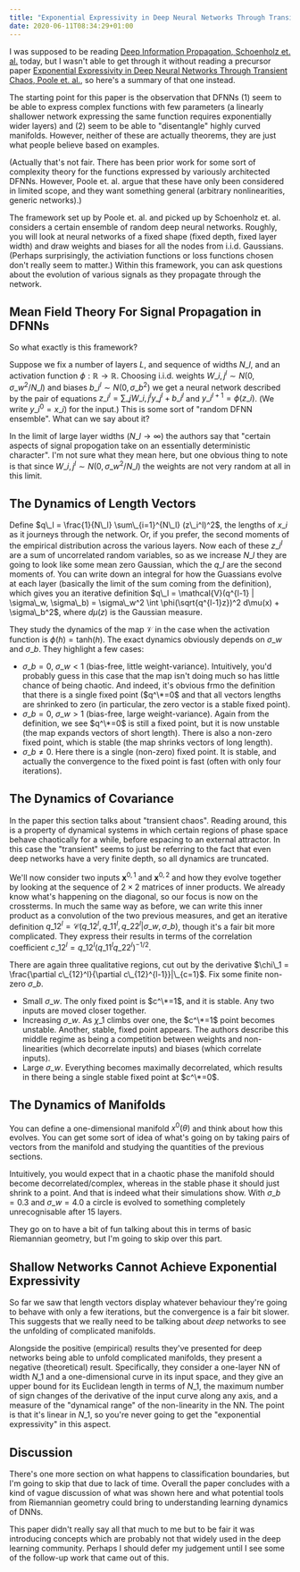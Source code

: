 ```yaml
---
title: "Exponential Expressivity in Deep Neural Networks Through Transient Chaos"
date: 2020-06-11T08:34:29+01:00
---
```


I was supposed to be reading [Deep Information Propagation, Schoenholz et. al.](https://arxiv.org/pdf/1611.01232.pdf) today, but I wasn't able to get through it without reading a precursor paper [Exponential Expressivity in Deep Neural Networks Through Transient Chaos, Poole et. al.](https://arxiv.org/pdf/1606.05340.pdf), so here's a summary of that one instead.

The starting point for this paper is the observation that DFNNs (1) seem to be able to express complex functions with few parameters (a linearly shallower network expressing the same function requires exponentially wider layers) and (2) seem to be able to "disentangle" highly curved manifolds. However, neither of these are actually theorems, they are just what people believe based on examples.

(Actually that's not fair. There has been prior work for some sort of complexity theory for the functions expressed by variously architected DFNNs. However, Poole et. al. argue that these have only been considered in limited scope, and they want something general (arbitrary nonlinearities, generic networks).)

The framework set up by Poole et. al. and picked up by Schoenholz et. al. considers a certain ensemble of random deep neural networks. Roughly, you will look at neural networks of a fixed shape (fixed depth, fixed layer width) and draw weights and biases for all the nodes from i.i.d. Gaussians. (Perhaps surprisingly, the activiation functions or loss functions chosen don't really seem to matter.) Within this framework, you can ask questions about the evolution of various signals as they propagate through the network.

## Mean Field Theory For Signal Propagation in DFNNs

So what exactly is this framework?

Suppose we fix a number of layers $L$, and sequence of widths $N\_l$, and an activation function $\phi : \mathbb{R} \to \mathbb{R}$. Choosing i.i.d. weights $W\_{i,j}^{l} \sim N(0, \sigma\_w^2/N\_l)$ and biases $b\_i^l \sim N(0, \sigma\_b^2)$ we get a neural network described by the pair of equations $z\_i^l = \sum\_j W\_{i,j}^l y\_j^l + b\_i^l$ and $y\_i^{l+1} = \phi(z\_i)$. (We write $y\_i^0 = x\_i$) for the input.) This is some sort of "random DFNN ensemble". What can we say about it?

In the limit of large layer widths ($N\_l \rightarrow \infty$) the authors say that "certain aspects of signal propogation take on an essentially deterministic character". I'm not sure what they mean here, but one obvious thing to note is that since $W\_{i,j}^{l} \sim N(0, \sigma\_w^2/N\_l)$ the weights are not very random at all in this limit.

## The Dynamics of Length Vectors

Define $q\_l = \frac{1}{N\_l} \sum\_{i=1}^{N\_l} (z\_i^l)^2$, the lengths of $x\_i$ as it journeys through the network. Or, if you prefer, the second moments of the empirical distribution across the various layers. Now each of these $z\_i^l$ are a sum of uncorrelated random variables, so as we increase $N\_l$ they are going to look like some mean zero Gaussian, which the $q\_l$ are the second moments of. You can write down an integral for how the Guassians evolve at each layer (basically the limit of the sum coming from the definition), which gives you an iterative definition $q\_l = \mathcal{V}(q^{l-1} | \sigma\_w, \sigma\_b) = \sigma\_w^2 \int \phi(\sqrt{q^{l-1}z})^2 d\mu(x) + \sigma\_b^2$, where $d\mu(z)$ is the Gaussian measure.

They study the dynamics of the map $\mathcal{V}$ in the case when the activation function is $\phi(h) = \text{tanh}(h)$. The exact dynamics obviously depends on $\sigma\_w$ and $\sigma\_b$. They highlight a few cases:

* $\sigma\_b=0$, $\sigma\_w < 1$ (bias-free, little weight-variance). Intuitively, you'd probably guess in this case that the map isn't doing much so has little chance of being chaotic. And indeed, it's obvious frmo the definition that there is a single fixed point ($q^\*=0$ and that all vectors lengths are shrinked to zero (in particular, the zero vector is a stable fixed point).
* $\sigma\_b=0$, $\sigma\_w > 1$ (bias-free, large weight-variance). Again from the definition, we see $q^\*=0$ is still a fixed point, but it is now unstable (the map expands vectors of short length). There is also a non-zero fixed point, which is stable (the map shrinks vectors of long length).
* $\sigma\_b \neq 0$. Here there is a single (non-zero) fixed point. It is stable, and actually the convergence to the fixed point is fast (often with only four iterations).

## The Dynamics of Covariance

In the paper this section talks about "transient chaos". Reading around, this is a property of dynamical systems in which certain regions of phase space behave chaotically for a while, before espacing to an external attractor. In this case the "transient" seems to just be referring to the fact that even deep networks have a very finite depth, so all dynamics are truncated.

We'll now consider two inputs $\mathbf{x}^{0,1}$ and $\mathbf{x}^{0,2}$ and how they evolve together by looking at the sequence of $2 \times 2$ matrices of inner products. We already know what's happening on the diagonal, so our focus is now on the crossterms. In much the same way as before, we can write this inner product as a convolution of the two previous measures, and get an iterative definition $q\_{12}^l = \mathcal{C}(q\_{12}^l, q\_{11}^l, q\_{22}^l|\sigma\_w, \sigma\_b)$, though it's a fair bit more complicated. They express their results in terms of the correlation coefficient $c\_{12}^l = q\_{12}^l (q\_{11}^l q\_{22}^l)^{-1/2}$.


There are again three qualitative regions, cut out by the derivative $\chi\_1 = \frac{\partial c\_{12}^l}{\partial c\_{12}^{l-1}}|\_{c=1}$. Fix some finite non-zero $\sigma\_b$.

* Small $\sigma\_w$. The only fixed point is $c^\*=1$, and it is stable. Any two inputs are moved closer together.
* Increasing $\sigma\_w$. As $\chi\_1$ climbs over one, the $c^\*=1$ point becomes unstable. Another, stable, fixed point appears. The authors describe this middle regime as being a competition between weights and non-linearities (which decorrelate inputs) and biases (which correlate inputs).
* Large $\sigma\_w$. Everything becomes maximally decorrelated, which results in there being a single stable fixed point at $c^\*=0$.

## The Dynamics of Manifolds

You can define a one-dimensional manifold $x^{0}(\theta)$ and think about how this evolves. You can get some sort of idea of what's going on by taking pairs of vectors from the manifold and studying the quantities of the previous sections.

Intuitively, you would expect that in a chaotic phase the manifold should become decorrelated/complex, whereas in the stable phase it should just shrink to a point. And that is indeed what their simulations show. With $\sigma\_b=0.3$ and $\sigma\_w=4.0$ a circle is evolved to something completely unrecognisable after 15 layers.

They go on to have a bit of fun talking about this in terms of basic Riemannian geometry, but I'm going to skip over this part.

## Shallow Networks Cannot Achieve Exponential Expressivity

So far we saw that length vectors display whatever behaviour they're going to behave with only a few iterations, but the convergence is a fair bit slower. This suggests that we really need to be talking about _deep_ networks to see the unfolding of complicated manifolds.

Alongside the positive (empirical) results they've presented for deep networks being able to unfold complicated manifolds, they present a negative (theoretical) result. Specifically, they consider a one-layer NN of width $N\_1$ and a one-dimensional curve in its input space, and they give an upper bound for its Euclidean length in terms of $N\_1$, the maximum number of sign changes of the derivative of the input curve along any axis, and a measure of the "dynamical range" of the non-linearity in the NN. The point is that it's linear in $N\_1$, so you're never going to get the "exponential expressivity" in this aspect.

## Discussion

There's one more section on what happens to classification boundaries, but I'm going to skip that due to lack of time. Overall the paper concludes with a kind of vague discussion of what was shown here and what potential tools from Riemannian geometry could bring to understanding learning dynamics of DNNs.

This paper didn't really say all that much to me but to be fair it was introducing concepts which are probably not that widely used in the deep learning community. Perhaps I should defer my judgement until I see some of the follow-up work that came out of this.
